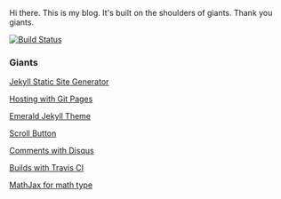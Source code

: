 Hi there. This is my blog. It's built on the shoulders of giants. Thank you giants.

 [![Build Status](https://api.travis-ci.com/JimmyJHickey/jimmyjhickey.github.io.svg?branch=master)](https://travis-ci.org/JimmyJHickey/jimmyjhickey.github.io)


### Giants
[Jekyll Static Site Generator](https://jekyllrb.com/)

[Hosting with Git Pages](https://pages.github.com/)

[Emerald Jekyll Theme](https://github.com/KingFelix/emerald)

[Scroll Button](https://github.com/vfeskov/vanilla-back-to-top)

[Comments with Disqus](https://disqus.com/)

[Builds with Travis CI](https://travis-ci.org/)

[MathJax for math type](https://www.mathjax.org/)
